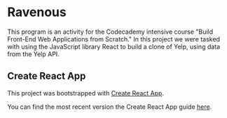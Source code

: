 # Ravenous
This program is an activity for the Codecademy intensive course "Build Front-End Web Applications from Scratch." In this project we were tasked with using the JavaScript library React to build a clone of Yelp, using data from the Yelp API.

## Create React App
This project was bootstrapped with [Create React App](https://github.com/facebookincubator/create-react-app).

You can find the most recent version the Create React App guide [here](https://github.com/facebookincubator/create-react-app/blob/master/packages/react-scripts/template/README.md).
